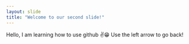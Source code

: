 ```yaml
---
layout: slide
title: "Welcome to our second slide!"
---
```

Hello, I am learning how to use github ✌️😁
Use the left arrow to go back!
